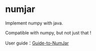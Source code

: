 # numjar
Implement numpy with java.

Compatible with numpy, but not just that !

User guide：[Guide-to-NumJar](https://github.com/LaplaceDemon/numjar/wiki/Guide-to-NumJar)
